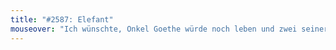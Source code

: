 ```yaml
---
title: "#2587: Elefant"
mouseover: "Ich wünschte, Onkel Goethe würde noch leben und zwei seiner Werke umbenennen."
---
```

